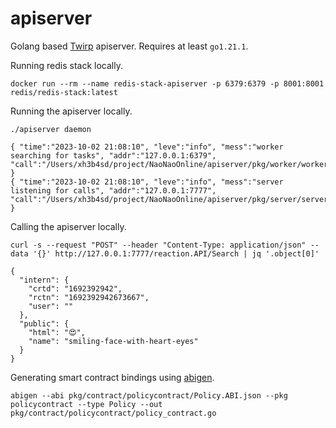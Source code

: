 # apiserver

Golang based [Twirp] apiserver. Requires at least `go1.21.1`.



Running redis stack locally.

```
docker run --rm --name redis-stack-apiserver -p 6379:6379 -p 8001:8001 redis/redis-stack:latest
```



Running the apiserver locally.

```
./apiserver daemon
```

```
{ "time":"2023-10-02 21:08:10", "leve":"info", "mess":"worker searching for tasks", "addr":"127.0.0.1:6379", "call":"/Users/xh3b4sd/project/NaoNaoOnline/apiserver/pkg/worker/worker.go:50" }
{ "time":"2023-10-02 21:08:10", "leve":"info", "mess":"server listening for calls", "addr":"127.0.0.1:7777", "call":"/Users/xh3b4sd/project/NaoNaoOnline/apiserver/pkg/server/server.go:69" }
```



Calling the apiserver locally.

```
curl -s --request "POST" --header "Content-Type: application/json" --data '{}' http://127.0.0.1:7777/reaction.API/Search | jq '.object[0]'
```

```
{
  "intern": {
    "crtd": "1692392942",
    "rctn": "1692392942673667",
    "user": ""
  },
  "public": {
    "html": "️😍",
    "name": "smiling-face-with-heart-eyes"
  }
}
```



Generating smart contract bindings using [abigen].

```
abigen --abi pkg/contract/policycontract/Policy.ABI.json --pkg policycontract --type Policy --out pkg/contract/policycontract/policy_contract.go
```



[abigen]: https://geth.ethereum.org/docs/tools/abigen
[Twirp]: https://github.com/twitchtv/twirp
